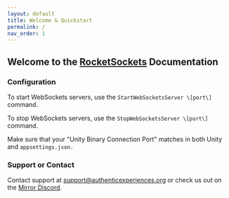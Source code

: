 ```yaml
---
layout: default
title: Welcome & Quickstart
permalink: /
nav_order: 1
---
```


## Welcome to the [RocketSockets](https://rocketsockets.network/) Documentation

### Configuration

To start WebSockets servers, use the `StartWebSocketsServer \[port\]` command.

To stop WebSockets servers, use the `StopWebSocketsServer \[port\]` command.

Make sure that your "Unity Binary Connection Port" matches in both Unity and `appsettings.json.`

### Support or Contact

Contact support at [support@authenticexperiences.org](mailto:support@authenticexperiences.org) or check us out on the [Mirror Discord](https://discord.gg/eZ74xb).